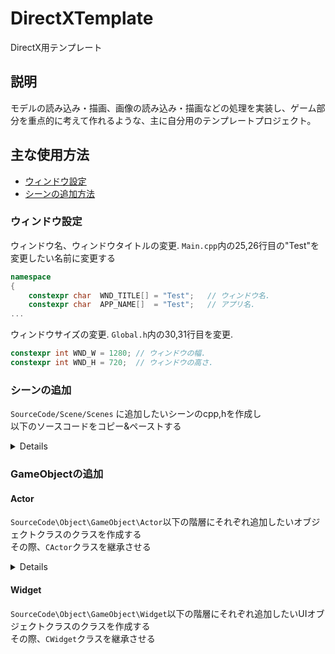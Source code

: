 # DirectXTemplate
DirectX用テンプレート

## 説明
モデルの読み込み・描画、画像の読み込み・描画などの処理を実装し、ゲーム部分を重点的に考えて作れるような、主に自分用のテンプレートプロジェクト。  

## 主な使用方法

- [ウィンドウ設定](#ウィンドウ設定)
- [シーンの追加方法](#シーンの追加)


### ウィンドウ設定  
ウィンドウ名、ウィンドウタイトルの変更.
<code>Main.cpp</code>内の25,26行目の"Test"を変更したい名前に変更する  
~~~C++ Main.cpp
namespace
{
	constexpr char	WND_TITLE[]	= "Test";	// ウィンドウ名.
	constexpr char	APP_NAME[]	= "Test";	// アプリ名.
...
~~~

ウィンドウサイズの変更.
<code>Global.h</code>内の30,31行目を変更.
~~~C++ Global.h
constexpr int WND_W	= 1280;	// ウィンドウの幅.
constexpr int WND_H	= 720;	// ウィンドウの高さ.
~~~
### シーンの追加  
<code>SourceCode/Scene/Scenes</code> に追加したいシーンのcpp,hを作成し  
以下のソースコードをコピー&ペーストする  

<details>

~~~C++ Scene.h {.copy}
#include "..\..\SceneBase\SceneBase.h"

class CScene : public CSceneBase
{
public:
	CScene( CSceneManager* pSceneManager );
	virtual ~CScene();

	// 読込関数.
	virtual bool Load() override;
	// 更新関数.
	virtual void Update() override;
	// モデル描画関数.
	virtual void ModelRender() override;
	// 画像描画関数.
	virtual void SpriteRender() override;
};
~~~
~~~C++ Scene.cpp {.copy}
CScene::CScene( CSceneManager* pSceneManager )
	: CSceneBase	( pSceneManager )
{
}

CScene::~CScene()
{
}

//============================.
//	読込関数.
//============================.
bool CScene::Load()
{
	return true;
}

//============================.
//	更新関数.
//============================.
void CScene::Update()
{}

//============================.
// モデル描画関数.
//============================.
void CScene::ModelRender()
{}

//============================.
// 画像描画関数.
//============================.
void CScene::SpriteRender()
{}
~~~
</details>

### GameObjectの追加
#### Actor
<code>SourceCode\Object\GameObject\Actor</code>以下の階層にそれぞれ追加したいオブジェクトクラスのクラスを作成する  
その際、<code>CActor</code>クラスを継承させる  

<details>

~~~C++ test.h
class CTestObj : public CActor
{
public:
	CTestObj();
	virtual ~CTestObj();
	// 初期化関数.
	virtual bool Init() override;
	// 更新関数.
	virtual void Update( const float& deltaTime ) override;
	// 描画関数.
	virtual void Render() override;
	// 当たり判定関数.
	virtual void Collision( CActor* pActor ) override;
private:
	// 当たり判定の初期化.
	virtual void InitCollision() override;
	// 当たり判定の座標や、半径などの更新.
	virtual void UpdateCollision() override;
};
~~~
~~~C++ test.cpp
CTestObj::CTestObj()
{}
CTestObj::~CTestObj()
{}

// 初期化関数.
bool CTestObj::Init()
{
	InitCollision();	// 当たり判定の初期化.
	return true;
}
// 更新関数.
void CTestObj::Update( const float& deltaTime )
{
	m_DeltaTime = deltaTime;
	
	UpdateCollision();	// 当たり判定の更新.
}
// 描画関数.
void CTestObj::Render()
{
}
// 当たり判定関数.
void CTestObj::Collision( CActor* pActor )
{
}

// 当たり判定の初期化.
void CTestObj::InitCollision()
{
	m_pCollisions->InitCollision( ECollNo::Sphere );
	m_pCollisions->GetCollision<CSphere>()->SetRadius( 10.0f );
	
}
// 当たり判定の座標や、半径などの更新.
void CTestObj::UpdateCollision()
{
	m_pCollisions->GetCollision<CSphere>()->SetPosition( m_Tranceform.Position );
}
~~~

</details>

#### Widget
<code>SourceCode\Object\GameObject\Widget</code>以下の階層にそれぞれ追加したいUIオブジェクトクラスのクラスを作成する  
その際、<code>CWidget</code>クラスを継承させる  
